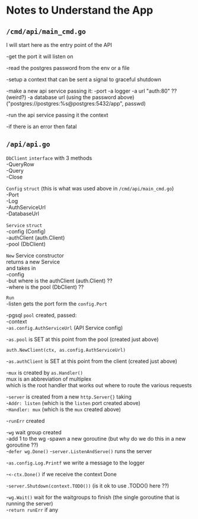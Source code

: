 # Notes to Understand the App

## `/cmd/api/main_cmd.go`

I will start here as the entry point of the API

-get the port it will listen on

-read the postgres password from the env or a file

-setup a context that can be sent a signal to graceful shutdown

-make a new api service
passing it:
-port
-a logger
-a url "auth:80" ?? (weird?)
-a database url (using the password above) ("postgres://postgres:%s@postgres:5432/app", passwd)

-run the api service passing it the context

-if there is an error then fatal

## `/api/api.go`

`DbClient` `interface` with 3 methods  
-QueryRow  
-Query  
-Close

`Config` `struct` (this is what was used above in `/cmd/api/main_cmd.go`)  
-Port  
-Log  
-AuthServiceUrl  
-DatabaseUrl

`Service` `struct`  
-config (Config)  
-authClient (auth.Client)  
-pool (DbClient)

`New` Service constructor  
returns a new Service  
and takes in  
-config  
-but where is the authClient (auth.Client) ??  
-where is the pool (DbClient) ??

`Run`  
-listen gets the port form the `config.Port`

-pgsql `pool` created, passed:  
-context  
-`as.config.AuthServiceUrl` (API Service config)

-`as.pool` is SET at this point from the pool (created just above)

`auth.NewClient(ctx, as.config.AuthServiceUrl)`

-`as.authClient` is SET at this point from the client (created just above)

-`mux` is created by `as.Handler()`  
mux is an abbreviation of multiplex  
which is the root handler that works out where to route the various requests

-`server` is created from a new `http.Server{}` taking  
-`Addr: listen` (which is the `listen` port created above)  
-`Handler: mux` (which is the `mux` created above)

-`runErr` created

-`wg` wait group created  
-add 1 to the wg
-spawn a new goroutine (but why do we do this in a new goroutine ??)  
-`defer wg.Done()` -`server.ListenAndServe()` runs the server

-`as.config.Log.Printf` we write a message to the logger

-`<-ctx.Done()` if we receive the context Done

-`server.Shutdown(context.TODO())` (is it ok to use .TODO() here ??)

-`wg.Wait()` wait for the waitgroups to finish (the single goroutine that is running the server)  
-`return runErr` if any
